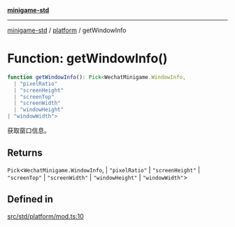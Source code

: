 [**minigame-std**](../../../README.md)

***

[minigame-std](../../../README.md) / [platform](../README.md) / getWindowInfo

# Function: getWindowInfo()

```ts
function getWindowInfo(): Pick<WechatMinigame.WindowInfo, 
  | "pixelRatio"
  | "screenHeight"
  | "screenTop"
  | "screenWidth"
  | "windowHeight"
| "windowWidth">
```

获取窗口信息。

## Returns

`Pick`\<`WechatMinigame.WindowInfo`, 
  \| `"pixelRatio"`
  \| `"screenHeight"`
  \| `"screenTop"`
  \| `"screenWidth"`
  \| `"windowHeight"`
  \| `"windowWidth"`\>

## Defined in

[src/std/platform/mod.ts:10](https://github.com/JiangJie/minigame-std/blob/ddafbfd7359780ec38a81aeff021a80d33e07eb0/src/std/platform/mod.ts#L10)
